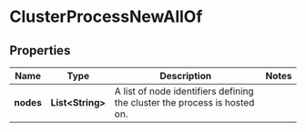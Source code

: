 

# ClusterProcessNewAllOf

## Properties

Name | Type | Description | Notes
------------ | ------------- | ------------- | -------------
**nodes** | **List&lt;String&gt;** | A list of node identifiers defining the cluster the process is hosted on. | 



